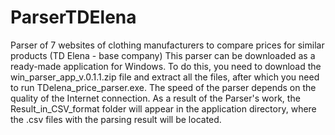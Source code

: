 # ParserTDElena
Parser of 7 websites of clothing manufacturers to compare prices for similar products (TD Elena - base company)
This parser can be downloaded as a ready-made application for Windows. To do this, you need to download the win_parser_app_v.0.1.1.zip file and extract all the files, after which you need to run TDelena_price_parser.exe. The speed of the parser depends on the quality of the Internet connection. As a result of the Parser's work, the Result_in_CSV_format folder will appear in the application directory, where the .csv files with the parsing result will be located.
